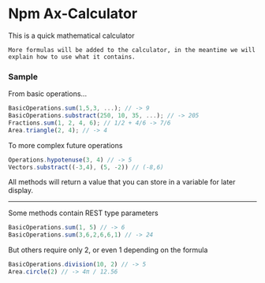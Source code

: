 # Npm Ax-Calculator
This is a quick mathematical calculator

`More formulas will be added to the calculator, in the meantime we will explain how to use what it contains.`

### Sample
From basic operations...

```js
BasicOperations.sum(1,5,3, ...); // -> 9
BasicOperations.substract(250, 10, 35, ...); // -> 205
Fractions.sum(1, 2, 4, 6); // 1/2 + 4/6 -> 7/6
Area.triangle(2, 4); // -> 4
```

To more complex future operations
```js
Operations.hypotenuse(3, 4) // -> 5
Vectors.substract((-3,4), (5, -2)) // (-8,6)
```

All methods will return a value that you can store in a variable for later display.
<hr></hr>

Some methods contain REST type parameters

```js
BasicOperations.sum(1, 5) // -> 6
BasicOperations.sum(3,6,2,6,6,1) // -> 24
```

But others require only 2, or even 1 depending on the formula
```js
BasicOperations.division(10, 2) // -> 5
Area.circle(2) // -> 4π / 12.56
```